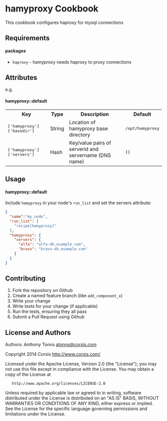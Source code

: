 hamyproxy Cookbook
=====================
This cookbook configures haproxy for mysql connections

Requirements
------------
#### packages
- `haproxy` - hamyproxy needs haproxy to proxy connections

Attributes
----------

e.g.
#### hamyproxy::default
<table>
  <tr>
    <th>Key</th>
    <th>Type</th>
    <th>Description</th>
    <th>Default</th>
  </tr>
  <tr>
    <td><tt>['hamyproxy']['basedir']</tt></td>
    <td>String</td>
    <td>Location of hamyproxy base directory</td>
    <td><tt>/opt/hamyproxy</tt></td>
  </tr>
  <tr>
    <td><tt>['hamyproxy']['servers']</tt></td>
    <td>Hash</td>
    <td>Key/value pairs of serverid and servername (DNS name)</td>
    <td><tt>{}</tt></td>
  </tr>
</table>

Usage
-----
#### hamyproxy::default

Include `hamyproxy` in your node's `run_list` and set the servers attribute:

```json
{
  "name":"my_node",
  "run_list": [
    "recipe[hamyproxy]"
  ],
  "hamyproxy": {
    "servers": {
      "alfa": "alfa-db.example.com",
      "bravo": "bravo-db.example.com"
    }
  }
}
```

Contributing
------------
1. Fork the repository on Github
2. Create a named feature branch (like `add_component_x`)
3. Write your change
4. Write tests for your change (if applicable)
5. Run the tests, ensuring they all pass
6. Submit a Pull Request using Github

License and Authors
-------------------
Authors: Anthony Tonns <atonns@corsis.com>

   Copyright 2014 Corsis
   http://www.corsis.com/

   Licensed under the Apache License, Version 2.0 (the "License");
   you may not use this file except in compliance with the License.
   You may obtain a copy of the License at

       http://www.apache.org/licenses/LICENSE-2.0

   Unless required by applicable law or agreed to in writing, software
   distributed under the License is distributed on an "AS IS" BASIS,
   WITHOUT WARRANTIES OR CONDITIONS OF ANY KIND, either express or implied.
   See the License for the specific language governing permissions and
   limitations under the License.

